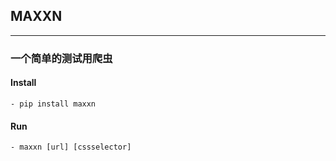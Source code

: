 ## MAXXN

<hr>

### 一个简单的测试用爬虫

#### Install
    - pip install maxxn


#### Run
    - maxxn [url] [cssselector]



